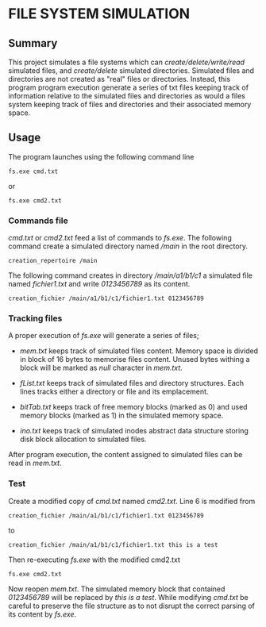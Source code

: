 # FILE SYSTEM SIMULATION


## Summary
This project simulates a file systems which can *create/delete/write/read* simulated files, and *create/delete* simulated directories. Simulated files and directories are not created as "real" files or directories. Instead, this program program execution generate a series of txt files keeping track of information relative to the simulated files and directories as would a files system keeping track of files and directories and their associated memory space. 


## Usage
The program launches using the following command line 
```
fs.exe cmd.txt
```
or
```
fs.exe cmd2.txt
```

### Commands file
*cmd.txt* or *cmd2.txt* feed a list of commands to *fs.exe*. The following command create a simulated directory named */main* in the root directory. 
```
creation_repertoire /main
```

The following command creates in directory */main/a1/b1/c1* a simulated file named *fichier1.txt* and write *0123456789* as its content.  
```
creation_fichier /main/a1/b1/c1/fichier1.txt 0123456789
```


### Tracking files
A proper execution of *fs.exe* will generate a series of files;

- *mem.txt* keeps track of simulated files content. Memory space is divided in block of 16 bytes to memorise files content. Unused bytes withing a block will be marked as *null* character in *mem.txt*. 

- *fList.txt* keeps track of simulated files and directory structures. Each lines tracks either a directory or file and its emplacement. 

- *bitTab.txt* keeps track of free memory blocks (marked as 0) and used memory blocks (marked as 1) in the simulated memory space. 

- *ino.txt* keeps track of simulated inodes abstract data structure storing disk block allocation to simulated files. 

After program execution, the content assigned to simulated files can be read in *mem.txt*. 


### Test
Create a modified copy of *cmd.txt* named *cmd2.txt*. Line 6 is modified from 
```
creation_fichier /main/a1/b1/c1/fichier1.txt 0123456789
```
to 
```
creation_fichier /main/a1/b1/c1/fichier1.txt this is a test
```
Then re-executing *fs.exe* with the modified cmd2.txt
```
fs.exe cmd2.txt
```
Now reopen *mem.txt*. The simulated memory block that contained *0123456789* will be replaced by *this is a test*. While modifying *cmd.txt* be careful to preserve the file structure as to not disrupt the correct parsing of its content by *fs.exe*. 

